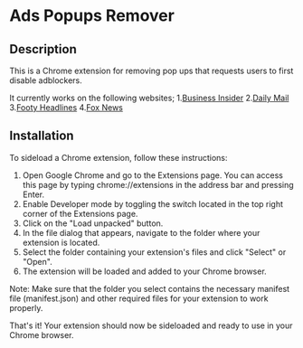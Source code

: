 # Ads Popups Remover

## Description

This is a Chrome extension for removing pop ups that requests users to first disable adblockers.

It currently works on the following websites;
1.[Business Insider](https://www.businessinsider.com)
2.[Daily Mail](https://www.dailymail.co.uk)
3.[Footy Headlines](https://www.footyheadlines.com)
4.[Fox News](https://www.foxnews.com)

## Installation

To sideload a Chrome extension, follow these instructions:

1. Open Google Chrome and go to the Extensions page. You can access this page by typing chrome://extensions in the address bar and pressing Enter.
2. Enable Developer mode by toggling the switch located in the top right corner of the Extensions page.
3. Click on the "Load unpacked" button.
4. In the file dialog that appears, navigate to the folder where your extension is located.
5. Select the folder containing your extension's files and click "Select" or "Open".
6. The extension will be loaded and added to your Chrome browser.

Note: Make sure that the folder you select contains the necessary manifest file (manifest.json) and other required files for your extension to work properly.

That's it! Your extension should now be sideloaded and ready to use in your Chrome browser.
